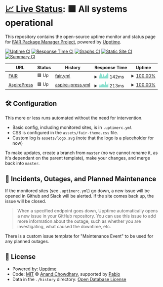 # [📈 Live Status](https://fairpm.github.io/status): <!--live status--> **🟩 All systems operational**

This repository contains the open-source uptime monitor and status page for [FAIR Package Manager Project](https://fair.pm/), powered by [Upptime](https://github.com/upptime/upptime).

[![Uptime CI](https://github.com/fairpm/status/workflows/Uptime%20CI/badge.svg)](https://github.com/fairpm/status/actions?query=workflow%3A%22Uptime+CI%22)
[![Response Time CI](https://github.com/fairpm/status/workflows/Response%20Time%20CI/badge.svg)](https://github.com/fairpm/status/actions?query=workflow%3A%22Response+Time+CI%22)
[![Graphs CI](https://github.com/fairpm/status/workflows/Graphs%20CI/badge.svg)](https://github.com/fairpm/status/actions?query=workflow%3A%22Graphs+CI%22)
[![Static Site CI](https://github.com/fairpm/status/workflows/Static%20Site%20CI/badge.svg)](https://github.com/fairpm/status/actions?query=workflow%3A%22Static+Site+CI%22)
[![Summary CI](https://github.com/fairpm/status/workflows/Summary%20CI/badge.svg)](https://github.com/fairpm/status/actions?query=workflow%3A%22Summary+CI%22)

<!--start: status pages-->
<!-- This summary is generated by Upptime (https://github.com/upptime/upptime) -->
<!-- Do not edit this manually, your changes will be overwritten -->
<!-- prettier-ignore -->
| URL | Status | History | Response Time | Uptime |
| --- | ------ | ------- | ------------- | ------ |
| <img alt="" src="https://icons.duckduckgo.com/ip3/fair.pm.ico" height="13"> [FAIR](https://fair.pm) | 🟩 Up | [fair.yml](https://github.com/fairpm/status/commits/HEAD/history/fair.yml) | <details><summary><img alt="Response time graph" src="./graphs/fair/response-time-week.png" height="20"> 142ms</summary><br><a href="https://fairpm.github.io/status/history/fair"><img alt="Response time 142" src="https://img.shields.io/endpoint?url=https%3A%2F%2Fraw.githubusercontent.com%2Ffairpm%2Fstatus%2FHEAD%2Fapi%2Ffair%2Fresponse-time.json"></a><br><a href="https://fairpm.github.io/status/history/fair"><img alt="24-hour response time 168" src="https://img.shields.io/endpoint?url=https%3A%2F%2Fraw.githubusercontent.com%2Ffairpm%2Fstatus%2FHEAD%2Fapi%2Ffair%2Fresponse-time-day.json"></a><br><a href="https://fairpm.github.io/status/history/fair"><img alt="7-day response time 142" src="https://img.shields.io/endpoint?url=https%3A%2F%2Fraw.githubusercontent.com%2Ffairpm%2Fstatus%2FHEAD%2Fapi%2Ffair%2Fresponse-time-week.json"></a><br><a href="https://fairpm.github.io/status/history/fair"><img alt="30-day response time 142" src="https://img.shields.io/endpoint?url=https%3A%2F%2Fraw.githubusercontent.com%2Ffairpm%2Fstatus%2FHEAD%2Fapi%2Ffair%2Fresponse-time-month.json"></a><br><a href="https://fairpm.github.io/status/history/fair"><img alt="1-year response time 142" src="https://img.shields.io/endpoint?url=https%3A%2F%2Fraw.githubusercontent.com%2Ffairpm%2Fstatus%2FHEAD%2Fapi%2Ffair%2Fresponse-time-year.json"></a></details> | <details><summary><a href="https://fairpm.github.io/status/history/fair">100.00%</a></summary><a href="https://fairpm.github.io/status/history/fair"><img alt="All-time uptime 100.00%" src="https://img.shields.io/endpoint?url=https%3A%2F%2Fraw.githubusercontent.com%2Ffairpm%2Fstatus%2FHEAD%2Fapi%2Ffair%2Fuptime.json"></a><br><a href="https://fairpm.github.io/status/history/fair"><img alt="24-hour uptime 100.00%" src="https://img.shields.io/endpoint?url=https%3A%2F%2Fraw.githubusercontent.com%2Ffairpm%2Fstatus%2FHEAD%2Fapi%2Ffair%2Fuptime-day.json"></a><br><a href="https://fairpm.github.io/status/history/fair"><img alt="7-day uptime 100.00%" src="https://img.shields.io/endpoint?url=https%3A%2F%2Fraw.githubusercontent.com%2Ffairpm%2Fstatus%2FHEAD%2Fapi%2Ffair%2Fuptime-week.json"></a><br><a href="https://fairpm.github.io/status/history/fair"><img alt="30-day uptime 100.00%" src="https://img.shields.io/endpoint?url=https%3A%2F%2Fraw.githubusercontent.com%2Ffairpm%2Fstatus%2FHEAD%2Fapi%2Ffair%2Fuptime-month.json"></a><br><a href="https://fairpm.github.io/status/history/fair"><img alt="1-year uptime 100.00%" src="https://img.shields.io/endpoint?url=https%3A%2F%2Fraw.githubusercontent.com%2Ffairpm%2Fstatus%2FHEAD%2Fapi%2Ffair%2Fuptime-year.json"></a></details>
| <img alt="" src="https://icons.duckduckgo.com/ip3/aspirepress.org.ico" height="13"> [AspirePress](https://aspirepress.org/) | 🟩 Up | [aspire-press.yml](https://github.com/fairpm/status/commits/HEAD/history/aspire-press.yml) | <details><summary><img alt="Response time graph" src="./graphs/aspire-press/response-time-week.png" height="20"> 213ms</summary><br><a href="https://fairpm.github.io/status/history/aspire-press"><img alt="Response time 213" src="https://img.shields.io/endpoint?url=https%3A%2F%2Fraw.githubusercontent.com%2Ffairpm%2Fstatus%2FHEAD%2Fapi%2Faspire-press%2Fresponse-time.json"></a><br><a href="https://fairpm.github.io/status/history/aspire-press"><img alt="24-hour response time 192" src="https://img.shields.io/endpoint?url=https%3A%2F%2Fraw.githubusercontent.com%2Ffairpm%2Fstatus%2FHEAD%2Fapi%2Faspire-press%2Fresponse-time-day.json"></a><br><a href="https://fairpm.github.io/status/history/aspire-press"><img alt="7-day response time 213" src="https://img.shields.io/endpoint?url=https%3A%2F%2Fraw.githubusercontent.com%2Ffairpm%2Fstatus%2FHEAD%2Fapi%2Faspire-press%2Fresponse-time-week.json"></a><br><a href="https://fairpm.github.io/status/history/aspire-press"><img alt="30-day response time 213" src="https://img.shields.io/endpoint?url=https%3A%2F%2Fraw.githubusercontent.com%2Ffairpm%2Fstatus%2FHEAD%2Fapi%2Faspire-press%2Fresponse-time-month.json"></a><br><a href="https://fairpm.github.io/status/history/aspire-press"><img alt="1-year response time 213" src="https://img.shields.io/endpoint?url=https%3A%2F%2Fraw.githubusercontent.com%2Ffairpm%2Fstatus%2FHEAD%2Fapi%2Faspire-press%2Fresponse-time-year.json"></a></details> | <details><summary><a href="https://fairpm.github.io/status/history/aspire-press">100.00%</a></summary><a href="https://fairpm.github.io/status/history/aspire-press"><img alt="All-time uptime 100.00%" src="https://img.shields.io/endpoint?url=https%3A%2F%2Fraw.githubusercontent.com%2Ffairpm%2Fstatus%2FHEAD%2Fapi%2Faspire-press%2Fuptime.json"></a><br><a href="https://fairpm.github.io/status/history/aspire-press"><img alt="24-hour uptime 100.00%" src="https://img.shields.io/endpoint?url=https%3A%2F%2Fraw.githubusercontent.com%2Ffairpm%2Fstatus%2FHEAD%2Fapi%2Faspire-press%2Fuptime-day.json"></a><br><a href="https://fairpm.github.io/status/history/aspire-press"><img alt="7-day uptime 100.00%" src="https://img.shields.io/endpoint?url=https%3A%2F%2Fraw.githubusercontent.com%2Ffairpm%2Fstatus%2FHEAD%2Fapi%2Faspire-press%2Fuptime-week.json"></a><br><a href="https://fairpm.github.io/status/history/aspire-press"><img alt="30-day uptime 100.00%" src="https://img.shields.io/endpoint?url=https%3A%2F%2Fraw.githubusercontent.com%2Ffairpm%2Fstatus%2FHEAD%2Fapi%2Faspire-press%2Fuptime-month.json"></a><br><a href="https://fairpm.github.io/status/history/aspire-press"><img alt="1-year uptime 100.00%" src="https://img.shields.io/endpoint?url=https%3A%2F%2Fraw.githubusercontent.com%2Ffairpm%2Fstatus%2FHEAD%2Fapi%2Faspire-press%2Fuptime-year.json"></a></details>

<!--end: status pages-->

## 🛠️ Configuration

This more or less runs automated without the need for intervention.

- Basic config, including monitored sites, is in `.uptimerc.yml`
- CSS is configured in the `assets/fair-theme.css` file.
- Custom log is `assets/logo.svg` (note that the logo is a placeholder for now)

To make updates, create a branch from `master` (no we cannot rename it, as it's dependant on the parent template), make your changes, and merge back into `master`.

## 🚨 Incidents, Outages, and Planned Maintenance

If the monitored sites (see `.uptimerc.yml`) go down, a new issue will be opened in Github and Slack will be alerted. If the site comes back up, the issue will be closed.

> When a specified endpoint goes down, Upptime automatically opens a new issue in your GitHub repository. You can use this issue to add more information about the outage, such as whether you are investigating, what caused the downtime, etc.

There is a custom issue template for "Maintenance Event" to be used for any planned outages.

## 📄 License

- Powered by: [Upptime](https://github.com/upptime/upptime)
- Code: [MIT](./LICENSE) © [Anand Chowdhary](https://anandchowdhary.com), supported by [Pabio](https://pabio.com)
- Data in the `./history` directory: [Open Database License](https://opendatacommons.org/licenses/odbl/1-0/)
